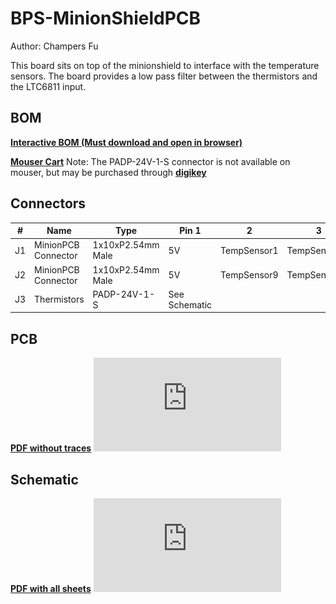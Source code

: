 # BPS-MinionShieldPCB
Author: Champers Fu

This board sits on top of the minionshield to interface with the temperature sensors. 
The board provides a low pass filter between the thermistors and the LTC6811 input. 


## BOM
[**Interactive BOM (Must download and open in browser)**](ibom.html)

[**Mouser Cart**](https://www.mouser.com/ProjectManager/ProjectDetail.aspx?AccessID=0a4c326737)
Note: The PADP-24V-1-S connector is not available on mouser, but may be purchased through [**digikey**](https://www.digikey.com/en/products/detail/jst-sales-america-inc/PADP-24V-1-S/1300227)

## Connectors
| # | Name | Type | Pin 1 | 2 | 3 | 4 | 5 | 6 | 7 | 8 | 9 | 10 | Notes |
| - | - | - | - | - | - | - | - | - | - | - | - | - | - |
| J1 | MinionPCB Connector | 1x10xP2.54mm Male | 5V | TempSensor1 | TempSensor2 | TempSensor3 | TempSensor4 | TempSensor5 | TempSensor6 | TempSensor7 | TempSensor8 | GND |
| J2 | MinionPCB Connector | 1x10xP2.54mm Male | 5V | TempSensor9 | TempSensor10 | TempSensor11 | TempSensor12 | TempSensor13 | TempSensor14 | TempSensor15 | TempSensor16 | GND |
| J3 | Thermistors | PADP-24V-1-S | See Schematic | | | | | | | | | | |

## PCB
[**PDF without traces**](PCB.pdf)
![image](https://github.com/lhr-solar/BPS-MinionShieldPCB/blob/standardization2/PCB.pdf)

## Schematic
[**PDF with all sheets**](Schematic.pdf)
![image](https://github.com/lhr-solar/BPS-MinionShieldPCB/blob/standardization2/Schematic.pdf)
